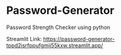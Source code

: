 # Password-Generator
Password Strength Checker using python

Streamlit Link: https://password-generator-tppd2jsrfppufgmij55kxw.streamlit.app/
